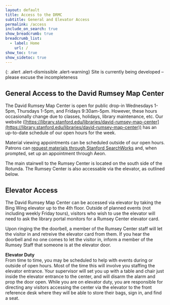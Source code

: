 ```yaml
---
layout: default
title: Access to the DRMC
subtitle: General and Elevator Access
permalink: /access
include_on_search: true
show_breadcrumb: true
breadcrumb_list:
  - label: Home
    url: /
show_toc: true
show_sidetoc: true
---
```

{: .alert .alert-dismissible .alert-warning}
Site is currently being developed – please excuse the incompleteness

## General Access to the David Rumsey Map Center

The David Rumsey Map Center is open for public drop-in Wednesdays 1-5pm, Thursdays 1-5pm, and Fridays 9:30am-5pm. However, these hours occasionally change due to classes, holidays, library maintenance, etc. Our website ([https://library.stanford.edu/libraries/david-rumsey-map-center](https://library.stanford.edu/libraries/david-rumsey-map-center)) has an up-to-date schedule of our open hours for the week.

Material viewing appointments can be scheduled outside of our open hours. Patrons can [request materials through Stanford SearchWorks](https://searchworks.stanford.edu) and, when prompted, set up an appointment through Aeon.


The main stairwell to the Rumsey Center is located on the south side of the Rotunda. The Rumsey Center is also accessable via the elevator, as outlined below.

## Elevator Access

The David Rumsey Map Center can be accessed via elevator by taking the Bing Wing elevator up to the 4th floor. Outside of planned events (not including weekly Friday tours), visitors who wish to use the elevator will need to ask the library portal monitors for a Rumsey Center elevator card.

Upon ringing the the doorbell, a member of the Rumsey Center staff will let the visitor in and retreive the elevator card from them. If you hear the doorbell and no one comes to let the visitor in, inform a member of the Rumsey Staff that someone is at the elevator door.

**Elevator Duty**\
From time to time, you may be scheduled to help with events during or outside of open hours. Most of the time this will involve you staffing the elevator entrance. Your supervisor will set you up with a table and chair just inside the elevator entrance to the center, and will disarm the alarm and prop the door open. While you are on elevator duty, you are responsible for directing any visitors accessing the center via the elevator to the front reference desk where they will be able to store their bags, sign in, and find a seat.

